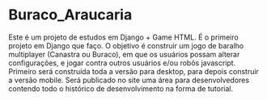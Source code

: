 # Buraco_Araucaria

Este é um projeto de estudos em Django + Game HTML.
É o primeiro projeto em Django que faço.
O objetivo é construir um jogo de baralho multiplayer (Canastra ou Buraco), em que os usuários possam alterar configurações, e jogar contra outros usuários e/ou robôs javascript. Primeiro será construída toda a versão para desktop, para depois construir a versão mobile.
Será publicado no site uma área para desenvolvedores contendo todo o histórico de desenvolvimento na forma de tutorial.

